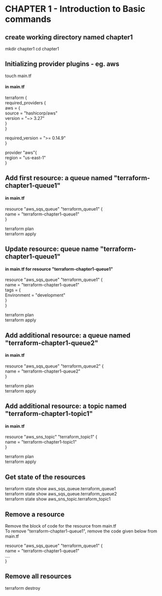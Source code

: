# CHAPTER 1 - Introduction to Basic commands 

## create working directory named chapter1
mkdir chapter1
cd chapter1

## Initializing provider plugins - eg. aws

touch main.tf

#### in main.tf
terraform {  
  required_providers {  
    aws = {  
      source  = "hashicorp/aws"  
      version = "~> 3.27"  
    }  
  }  

  required_version = ">= 0.14.9"  
}  

provider "aws"{  
    region = "us-east-1"  
}  

## Add first resource: a queue named "terraform-chapter1-queue1"

#### in main.tf
resource "aws_sqs_queue" "terraform_queue1" {  
  name = "terraform-chapter1-queue1"  
}  

terraform plan  
terraform apply  

## Update resource: queue name "terraform-chapter1-queue1"

#### in main.tf for resource "terraform-chapter1-queue1"

resource "aws_sqs_queue" "terraform_queue1" {  
  name = "terraform-chapter1-queue1"  
  tags = {  
    Environment = "development"  
  }  
}  

terraform plan  
terraform apply  


## Add additional resource: a queue named "terraform-chapter1-queue2"

#### in main.tf
resource "aws_sqs_queue" "terraform_queue2" {  
  name = "terraform-chapter1-queue2"  
}  

terraform plan  
terraform apply  

## Add additional resource: a topic named "terraform-chapter1-topic1"

#### in main.tf
resource "aws_sns_topic" "terraform_topic1" {  
  name = "terraform-chapter1-topic1"  
}  

terraform plan  
terraform apply  

## Get state of the resources

terraform state show aws_sqs_queue.terraform_queue1  
terraform state show aws_sqs_queue.terraform_queue2  
terraform state show aws_sns_topic.terraform_topic1  


## Remove a resource

Remove the block of code for the resource from main.tf  
To remove "terraform-chapter1-queue1", remove the code given below from main.tf  

resource "aws_sqs_queue" "terraform_queue1" {  
  name = "terraform-chapter1-queue1"  
  ....  
}  


## Remove all resources 
terraform destroy  
